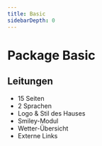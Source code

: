 ```yaml
---
title: Basic
sidebarDepth: 0
---
```

# Package Basic

## Leitungen

- 15 Seiten
- 2 Sprachen
- Logo & Stil des Hauses
- Smiley-Modul
- Wetter-Übersicht
- Externe Links
